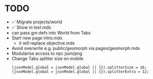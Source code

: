 # TODO

- ✅ Migrate projects/world
- ✅ Show in test.mdx
- can pass gm defs into World from Tabs
- Start new page intro.mdx
  - it will replace objective.mdx
- Avoid overwrite e.g. public/geomorph via pages/geomorph.mdx
- Modularise access to npc json/png
- Change Tabs splitter size on mobile
  ```tsx
  (jsonModel.global = jsonModel.global || {}).splitterSize = 16;
  (jsonModel.global = jsonModel.global || {}).splitterExtra = 12;
  ```
  
